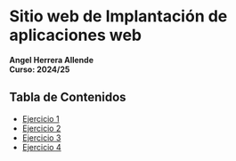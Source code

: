 # Sitio web de Implantación de aplicaciones web

**Angel Herrera Allende**  
**Curso: 2024/25**

## Tabla de Contenidos
- [Ejercicio 1](unidad1/ejercicio1.md)
- [Ejercicio 2](unidad1/ejercicio2.md)
- [Ejercicio 3](unidad1/ejercicio3.md)
- [Ejercicio 4](unidad1/ejercicio4.md)
